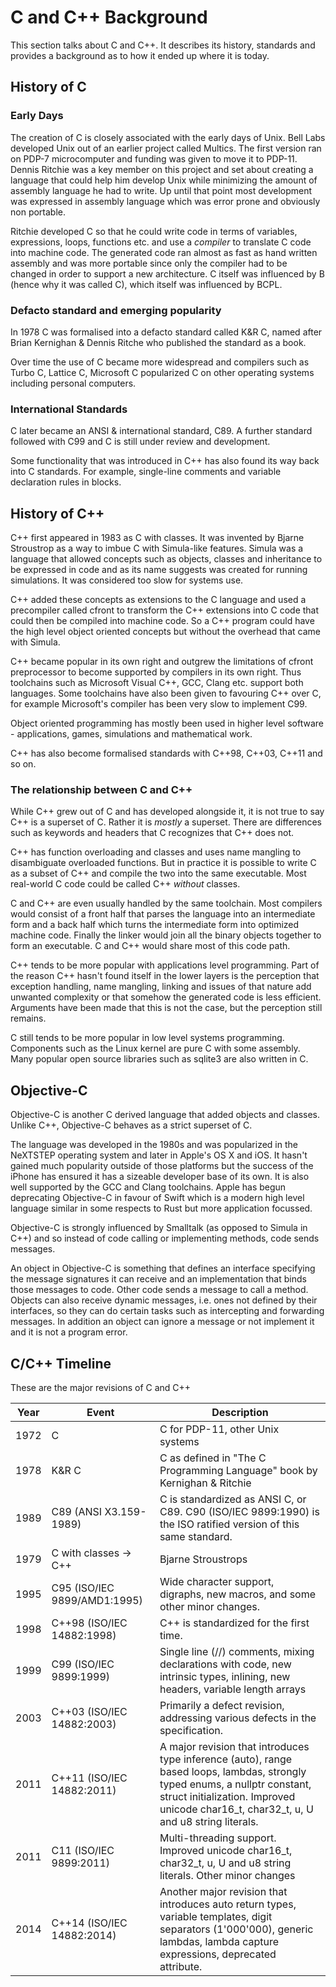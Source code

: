 # C and C++ Background

This section talks about C and C++. It describes its history, standards and provides a background as to how it ended up where it is today.

## History of C


### Early Days

The creation of C is closely associated with the early days of Unix. Bell Labs developed Unix out of an earlier project called Multics. The first version ran on PDP-7 microcomputer and funding was given to move it to PDP-11. Dennis Ritchie was a key member on this project and set about creating a language that could help him develop Unix while minimizing the amount of assembly language he had to write. Up until that point most development was expressed in assembly language which was error prone and obviously non portable.

Ritchie developed C so that he could write code in terms of variables, expressions, loops, functions etc. and use a _compiler_ to translate C code into machine code. The generated code ran almost as fast as hand written assembly and was more portable since only the compiler had to be changed in order to support a new architecture. C itself was influenced by B (hence why it was called C), which itself was influenced by BCPL.

### Defacto standard and emerging popularity

In 1978 C was formalised into a defacto standard called K&R C, named after Brian Kernighan & Dennis Ritche who published the standard as a book. 

Over time the use of C became more widespread and compilers such as Turbo C, Lattice C, Microsoft C popularized C on other operating systems including personal computers.

### International Standards 

C later became an ANSI & international standard, C89. A further standard followed with C99 and C is still under review and development.

Some functionality that was introduced in C++ has also found its way back into C standards. For example, single-line comments and variable declaration rules in blocks.

## History of C++
C++ first appeared in 1983 as C with classes. It was invented by Bjarne Stroustrop as a way to imbue C with Simula-like features. Simula was a language that allowed concepts such as objects, classes and inheritance to be expressed in code and as its name suggests was created for running simulations. It was considered too slow for systems use.

C++ added these concepts as extensions to the C language and used a precompiler called cfront to transform the C++ extensions into C code that could then be compiled into machine code. So a C++ program could have the high level object oriented concepts but without the overhead that came with Simula.

C++ became popular in its own right and outgrew the limitations of cfront preprocessor to become supported by compilers in its own right. Thus toolchains such as Microsoft Visual C++, GCC, Clang etc. support both languages. Some toolchains have also been given to favouring C++ over C, for example Microsoft's compiler has been very slow to implement C99.

Object oriented programming has mostly been used in higher level software - applications, games,  simulations and mathematical work.

C++ has also become formalised standards with C++98, C++03, C++11 and so on.

### The relationship between C and C++

While C++ grew out of C and has developed alongside it, it is not true to say C++ is a superset of C. Rather it is _mostly_ a superset. There are differences such as keywords and headers that C recognizes that C++ does not.

C++ has function overloading and classes and uses name mangling to disambiguate overloaded functions. But in practice it is possible to write C as a subset of C++ and compile the two into the same executable. Most real-world C code could be called C++ _without_ classes.

C and C++ are even usually handled by the same toolchain. Most compilers would consist of a front half that parses the language into an intermediate form and a back half which turns the intermediate form into optimized machine code. Finally the linker would join all the binary objects together to form an executable. C and C++ would share most of this code path.

C++ tends to be more popular with applications level programming. Part of the reason C++ hasn't found itself in the lower layers is the perception that exception handling, name mangling, linking and issues of that nature add unwanted complexity or that somehow the generated code is less efficient. Arguments have been made that this is not the case, but the perception still remains.

C still tends to be more popular in low level systems programming. Components such as the Linux kernel are pure C with some assembly. Many popular open source libraries such as sqlite3 are also written in C.

## Objective-C

Objective-C is another C derived language that added objects and classes. Unlike C++, Objective-C behaves as a strict superset of C.

The language was developed in the 1980s and was popularized in the NeXTSTEP operating system and later in Apple's OS X and iOS. It hasn't gained much popularity outside of those platforms but the success of the iPhone has ensured it has a sizeable developer base of its own. It is also well supported by the GCC and Clang toolchains. Apple has begun deprecating Objective-C in favour of Swift which is a modern high level language similar in some respects to Rust but more application focussed.

Objective-C is strongly influenced by Smalltalk (as opposed to Simula in C++) and so instead of code calling or implementing methods, code sends messages.

An object in Objective-C is something that defines an interface specifying the message signatures it can receive and an implementation that binds those messages to code. Other code sends a message to call a method. Objects can also receive dynamic messages, i.e. ones not defined by their interfaces, so they can do certain tasks such as intercepting and forwarding messages. In addition an object can ignore a message or not implement it and it is not a program error.

## C/C++ Timeline

These are the major revisions of C and C++

Year | Event | Description
-----| ----- | ----
1972 | C | C for PDP-11, other Unix systems
1978 | K&R C | C as defined in "The C Programming Language" book by Kernighan & Ritchie
1989 | C89 (ANSI X3.159-1989) | C is standardized as ANSI C, or C89. C90 (ISO/IEC 9899:1990) is the ISO ratified version of this same standard.
1979 | C with classes -> C++ | Bjarne Stroustrops
1995 | C95 (ISO/IEC 9899/AMD1:1995) | Wide character support, digraphs, new macros, and some other minor changes.
1998 | C++98 (ISO/IEC 14882:1998) | C++ is standardized for the first time.
1999 | C99 (ISO/IEC 9899:1999) | Single line (//) comments, mixing declarations with code, new intrinsic types, inlining, new headers, variable length arrays
2003 | C++03 (ISO/IEC 14882:2003) | Primarily a defect revision, addressing various defects in the specification.
2011 | C++11 (ISO/IEC 14882:2011) | A major revision that introduces type inference (auto), range based loops, lambdas, strongly typed enums, a nullptr constant, struct initialization. Improved unicode char16_t, char32_t, u, U and u8 string literals.
2011 | C11 (ISO/IEC 9899:2011) | Multi-threading support. Improved unicode char16_t, char32_t, u, U and u8 string literals. Other minor changes
2014 | C++14 (ISO/IEC 14882:2014) | Another major revision that introduces auto return types, variable templates, digit separators (1'000'000), generic lambdas, lambda capture expressions, deprecated attribute.
